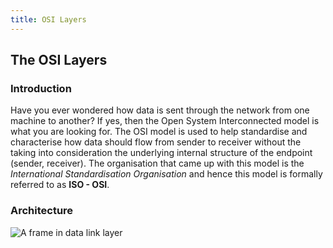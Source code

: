 ```yaml
---
title: OSI Layers 
---
```

## The OSI Layers

### Introduction
Have you ever wondered how data is sent through the network from one machine to another? If yes, then the Open System Interconnected model is what you are looking for. 
The OSI model is used to help standardise and characterise how data should flow from sender to receiver without the taking into consideration the underlying internal structure of the endpoint (sender, receiver).
The organisation that came up with this model is the *International Standardisation Organisation* and hence this model is formally referred to as **ISO - OSI**.

### Architecture 
![A frame in data link layer](https://drive.google.com/file/d/0B2j--1o2YRDgSnB4dmt1Z1hUeHc)

